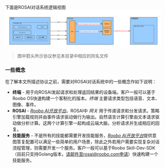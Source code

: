 
下面是ROSAI对话系统逻辑视图
<br>
![protocol-roadmap](images/对话系统逻辑视图.jpg)
> 图中箭头所示协议参见本目录中相应的同名文件
>

### 一些概念

在了解本文所描述协议之前，需要对ROSAI对话系统中的一些概念作如下说明：

* **终端** - 用于向ROSAI发起请求和处理返回结果的设备端。客户一般可以基于Roobo OS快速构建一个客制化的版本。*终端* 主要请求类型包括语音、文本、图像、事件。
* **ROSAI** - [_Roobo AI开放平台_](https://bot.ros.ai)。ROSAI中 *网关* 用于传递请求和分发请求。策略引擎加载规则并由事件请求驱动做行为输出。自然语言计算引擎由文本请求驱动做分析计算。这两个计算引擎一起构成云端大脑，分析请求并生成相应的回复。
* **技能服务** - 不是所有的技能都需要开发技能服务，[_Roobo AI开放平台_](https://bot.ros.ai)提供意图答复配置可以满足一些简单的用户场景，除此之外若用户需要实现复杂对话流程管理，则需要开发一个服务。客户一般可以基于Roobo Skill-Dev-SDK（目前只支持Golang版本，请邮件至rosai@roobo.com申请）快速构建一个技能服务。
